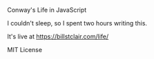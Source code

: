 Conway's Life in JavaScript

I couldn't sleep, so I spent two hours writing this.

It's live at https://billstclair.com/life/

MIT License
